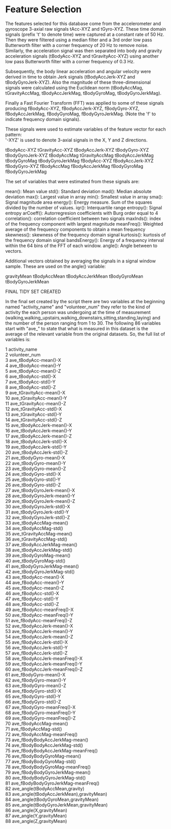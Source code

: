 Feature Selection 
=================

The features selected for this database come from the accelerometer and gyroscope 3-axial raw signals tAcc-XYZ and tGyro-XYZ. These time domain signals (prefix 't' to denote time) were captured at a constant rate of 50 Hz. Then they were filtered using a median filter and a 3rd order low pass Butterworth filter with a corner frequency of 20 Hz to remove noise. Similarly, the acceleration signal was then separated into body and gravity acceleration signals (tBodyAcc-XYZ and tGravityAcc-XYZ) using another low pass Butterworth filter with a corner frequency of 0.3 Hz. 

Subsequently, the body linear acceleration and angular velocity were derived in time to obtain Jerk signals (tBodyAccJerk-XYZ and tBodyGyroJerk-XYZ). Also the magnitude of these three-dimensional signals were calculated using the Euclidean norm (tBodyAccMag, tGravityAccMag, tBodyAccJerkMag, tBodyGyroMag, tBodyGyroJerkMag). 

Finally a Fast Fourier Transform (FFT) was applied to some of these signals producing fBodyAcc-XYZ, fBodyAccJerk-XYZ, fBodyGyro-XYZ, fBodyAccJerkMag, fBodyGyroMag, fBodyGyroJerkMag. (Note the 'f' to indicate frequency domain signals). 

These signals were used to estimate variables of the feature vector for each pattern:  
'-XYZ' is used to denote 3-axial signals in the X, Y and Z directions.

tBodyAcc-XYZ
tGravityAcc-XYZ
tBodyAccJerk-XYZ
tBodyGyro-XYZ
tBodyGyroJerk-XYZ
tBodyAccMag
tGravityAccMag
tBodyAccJerkMag
tBodyGyroMag
tBodyGyroJerkMag
fBodyAcc-XYZ
fBodyAccJerk-XYZ
fBodyGyro-XYZ
fBodyAccMag
fBodyAccJerkMag
fBodyGyroMag
fBodyGyroJerkMag

The set of variables that were estimated from these signals are: 

mean(): Mean value
std(): Standard deviation
mad(): Median absolute deviation 
max(): Largest value in array
min(): Smallest value in array
sma(): Signal magnitude area
energy(): Energy measure. Sum of the squares divided by the number of values. 
iqr(): Interquartile range 
entropy(): Signal entropy
arCoeff(): Autorregresion coefficients with Burg order equal to 4
correlation(): correlation coefficient between two signals
maxInds(): index of the frequency component with largest magnitude
meanFreq(): Weighted average of the frequency components to obtain a mean frequency
skewness(): skewness of the frequency domain signal 
kurtosis(): kurtosis of the frequency domain signal 
bandsEnergy(): Energy of a frequency interval within the 64 bins of the FFT of each window.
angle(): Angle between to vectors.

Additional vectors obtained by averaging the signals in a signal window sample. These are used on the angle() variable:

gravityMean
tBodyAccMean
tBodyAccJerkMean
tBodyGyroMean
tBodyGyroJerkMean

FINAL TIDY SET CREATED

In the final set created by the script there are two variables at the beginning named "activity_name" and "volunteer_num" they refer to the kind of activity the each person
was undergoing at the time of measurement (walking,walking_upstairs,walking_downstairs,sitting,standing,laying) and the number of the person ranging from 1 to 30. The following
86 variables start with "ave_" to state that what is measured in this dataset is the average of the relevant variable from the original datasets. So, the full list of
variables is:

1	activity_name																		
2	volunteer_num														
3	ave_tBodyAcc-mean()-X																	
4	ave_tBodyAcc-mean()-Y															
5	ave_tBodyAcc-mean()-Z													
6	ave_tBodyAcc-std()-X														
7	ave_tBodyAcc-std()-Y													
8	ave_tBodyAcc-std()-Z															
9	ave_tGravityAcc-mean()-X											
10	ave_tGravityAcc-mean()-Y												
11	ave_tGravityAcc-mean()-Z													
12	ave_tGravityAcc-std()-X												
13	ave_tGravityAcc-std()-Y															
14	ave_tGravityAcc-std()-Z														
15	ave_tBodyAccJerk-mean()-X										
16	ave_tBodyAccJerk-mean()-Y										
17	ave_tBodyAccJerk-mean()-Z											
18	ave_tBodyAccJerk-std()-X									
19	ave_tBodyAccJerk-std()-Y									
20	ave_tBodyAccJerk-std()-Z								
21	ave_tBodyGyro-mean()-X									
22	ave_tBodyGyro-mean()-Y										
23	ave_tBodyGyro-mean()-Z									
24	ave_tBodyGyro-std()-X													
25	ave_tBodyGyro-std()-Y											
26	ave_tBodyGyro-std()-Z									
27	ave_tBodyGyroJerk-mean()-X											
28	ave_tBodyGyroJerk-mean()-Y									
29	ave_tBodyGyroJerk-mean()-Z																									
30	ave_tBodyGyroJerk-std()-X													
31	ave_tBodyGyroJerk-std()-Y													
32	ave_tBodyGyroJerk-std()-Z													
33	ave_tBodyAccMag-mean()													
34	ave_tBodyAccMag-std()									
35	ave_tGravityAccMag-mean()														
36	ave_tGravityAccMag-std()													
37	ave_tBodyAccJerkMag-mean()												
38	ave_tBodyAccJerkMag-std()														
39	ave_tBodyGyroMag-mean()											
40	ave_tBodyGyroMag-std()													
41	ave_tBodyGyroJerkMag-mean()																								
42	ave_tBodyGyroJerkMag-std()														
43	ave_fBodyAcc-mean()-X																	
44	ave_fBodyAcc-mean()-Y															
45	ave_fBodyAcc-mean()-Z															
46	ave_fBodyAcc-std()-X															
47	ave_fBodyAcc-std()-Y														
48	ave_fBodyAcc-std()-Z															
49	ave_fBodyAcc-meanFreq()-X													
50	ave_fBodyAcc-meanFreq()-Y																
51	ave_fBodyAcc-meanFreq()-Z													
52	ave_fBodyAccJerk-mean()-X														
53	ave_fBodyAccJerk-mean()-Y											
54	ave_fBodyAccJerk-mean()-Z															
55	ave_fBodyAccJerk-std()-X												
56	ave_fBodyAccJerk-std()-Y														
57	ave_fBodyAccJerk-std()-Z												
58	ave_fBodyAccJerk-meanFreq()-X													
59	ave_fBodyAccJerk-meanFreq()-Y													
60	ave_fBodyAccJerk-meanFreq()-Z														
61	ave_fBodyGyro-mean()-X													
62	ave_fBodyGyro-mean()-Y														
63	ave_fBodyGyro-mean()-Z												
64	ave_fBodyGyro-std()-X												
65	ave_fBodyGyro-std()-Y														
66	ave_fBodyGyro-std()-Z												
67	ave_fBodyGyro-meanFreq()-X											
68	ave_fBodyGyro-meanFreq()-Y													
69	ave_fBodyGyro-meanFreq()-Z												
70	ave_fBodyAccMag-mean()														
71	ave_fBodyAccMag-std()													
72	ave_fBodyAccMag-meanFreq()												
73	ave_fBodyBodyAccJerkMag-mean()														
74	ave_fBodyBodyAccJerkMag-std()												
75	ave_fBodyBodyAccJerkMag-meanFreq()													
76	ave_fBodyBodyGyroMag-mean()										
77	ave_fBodyBodyGyroMag-std()											
78	ave_fBodyBodyGyroMag-meanFreq()											
79	ave_fBodyBodyGyroJerkMag-mean()												
80	ave_fBodyBodyGyroJerkMag-std()											
81	ave_fBodyBodyGyroJerkMag-meanFreq()										
82	ave_angle(tBodyAccMean,gravity)												
83	ave_angle(tBodyAccJerkMean),gravityMean)											
84	ave_angle(tBodyGyroMean,gravityMean)														
85	ave_angle(tBodyGyroJerkMean,gravityMean)												
86	ave_angle(X,gravityMean)													
87	ave_angle(Y,gravityMean)													
88	ave_angle(Z,gravityMean)												


